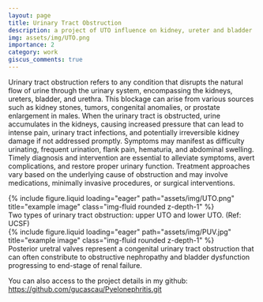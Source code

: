 ```yaml
---
layout: page
title: Urinary Tract Obstruction
description: a project of UTO influence on kidney, ureter and bladder
img: assets/img/UTO.png
importance: 2
category: work
giscus_comments: true
---
```


Urinary tract obstruction refers to any condition that disrupts the natural flow of urine through the urinary system, encompassing the kidneys, ureters, bladder, and urethra. This blockage can arise from various sources such as kidney stones, tumors, congenital anomalies, or prostate enlargement in males. When the urinary tract is obstructed, urine accumulates in the kidneys, causing increased pressure that can lead to intense pain, urinary tract infections, and potentially irreversible kidney damage if not addressed promptly. Symptoms may manifest as difficulty urinating, frequent urination, flank pain, hematuria, and abdominal swelling. Timely diagnosis and intervention are essential to alleviate symptoms, avert complications, and restore proper urinary function. Treatment approaches vary based on the underlying cause of obstruction and may involve medications, minimally invasive procedures, or surgical interventions.


<div class="row">
    <div class="col-sm mt-3 mt-md-0">
        {% include figure.liquid loading="eager" path="assets/img/UTO.png" title="example image" class="img-fluid rounded z-depth-1" %}
    </div>
</div>

<div class="caption">
    Two types of urinary tract obstruction: upper UTO and lower UTO. (Ref: UCSF)
</div>

<div class="row">
    <div class="col-sm mt-3 mt-md-0">
        {% include figure.liquid loading="eager" path="assets/img/PUV.jpg" title="example image" class="img-fluid rounded z-depth-1" %}
    </div>
</div>

<div class="caption">
    Posterior uretral valves represent a congenital urinary tract obstruction that can often constribute to obstructive nephropathy and bladder dysfunction progressing to end-stage of renal failure. 
</div>


You can also access to the project details in my github: https://github.com/gucascau/Pyelonephritis.git
